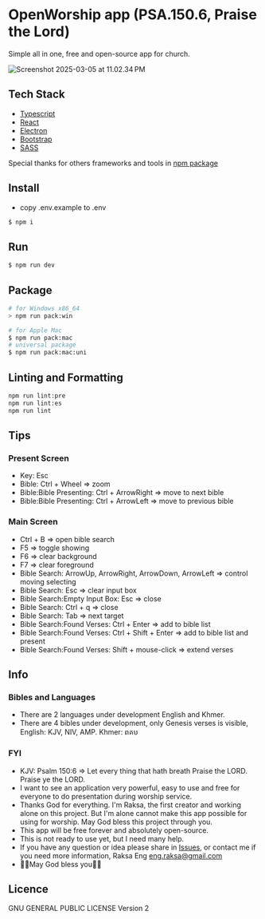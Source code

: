 # OpenWorship app (PSA.150.6, Praise the Lord)

Simple all in one, free and open-source app for church.

<img src="screenshots/Screenshot 2025-03-05 at 11.02.34 PM.png" alt="Screenshot 2025-03-05 at 11.02.34 PM" style="max-width: 400px;">

## Tech Stack

- [Typescript](https://www.typescriptlang.org/)
- [React](https://reactjs.org/)
- [Electron](https://www.electronjs.org/)
- [Bootstrap](https://getbootstrap.com/)
- [SASS](https://sass-lang.com/)

Special thanks for others frameworks and tools in [npm package](./package.json)

## Install

- copy .env.example to .env

```bash
$ npm i
```

## Run

```bash
$ npm run dev
```

## Package

```bash
# for Windows x86_64
> npm run pack:win

# for Apple Mac
$ npm run pack:mac
# universal package
$ npm run pack:mac:uni
```

## Linting and Formatting

```bash
npm run lint:pre
npm run lint:es
npm run lint
```

## Tips

### Present Screen

- Key: Esc
- Bible: Ctrl + Wheel => zoom
- Bible:Bible Presenting: Ctrl + ArrowRight => move to next bible
- Bible:Bible Presenting: Ctrl + ArrowLeft => move to previous bible

### Main Screen

- Ctrl + B => open bible search
- F5 => toggle showing
- F6 => clear background
- F7 => clear foreground
- Bible Search: ArrowUp, ArrowRight, ArrowDown, ArrowLeft => control moving selecting
- Bible Search: Esc => clear input box
- Bible Search:Empty Input Box: Esc => close
- Bible Search: Ctrl + q => close
- Bible Search: Tab => next target
- Bible Search:Found Verses: Ctrl + Enter => add to bible list
- Bible Search:Found Verses: Ctrl + Shift + Enter => add to bible list and present
- Bible Search:Found Verses: Shift + mouse-click => extend verses

## Info

### Bibles and Languages

- There are 2 languages under development English and Khmer.
- There are 4 bibles under development, only Genesis verses is visible, English: KJV, NIV, AMP. Khmer: ពគប

### FYI

- KJV: Psalm 150:6
  => Let every thing that hath breath Praise the LORD. Praise ye the LORD.
- I want to see an application very powerful, easy to use and free for everyone to do presentation during worship service.
- Thanks God for everything. I'm Raksa, the first creator and working alone on this project. But I'm alone cannot make this app possible for using for worship. May God bless this project through you.
- This app will be free forever and absolutely open-source.
- This is not ready to use yet, but I need many help.
- If you have any question or idea please share in [Issues](https://github.com/OpenWorshipApp/open-worship-app-dt/issues), or contact me if you need more information, Raksa Eng <eng.raksa@gmail.com>
- 🙏🏻May God bless you🙏🏻

## Licence

GNU GENERAL PUBLIC LICENSE Version 2
